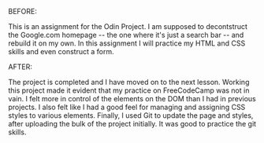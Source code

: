 BEFORE:

This is an assignment for the Odin Project. I am supposed to decontstruct the Google.com homepage -- the one where it's just a search bar -- and rebuild it on my own. In this assignment I will practice my HTML and CSS skills and even construct a form.

AFTER:

The project is completed and I have moved on to the next lesson. Working this project made it evident that my practice on FreeCodeCamp was not in vain. I felt more in control of the elements on the DOM than I had in previous projects. I also felt like I had a good feel for managing and assigning CSS styles to various elements. Finally, I used Git to update the page and styles, after uploading the bulk of the project initially. It was good to practice the git skills.